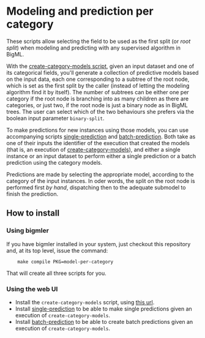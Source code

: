 # Modeling and prediction per category

These scripts allow selecting the field to be used as the first split
(or *root split*) when modeling and predicting with any supervised
algorithm in BigML.

With the [create-category-models script](create-category-models),
given an input dataset and one of its categorical fields, you'll
generate a collection of predictive models based on the input data,
each one corresponding to a subtree of the root node, which is set as
the first split by the caller (instead of letting the modeling
algorithm find it by itself).  The number of subtrees can be either
one per category if the root node is branching into as many children
as there are categories, or just two, if the root node is just a
binary node as in BigML trees.  The user can select which of the two
behaviours she prefers via the boolean input parameter `binary-split`.

To make predictions for new instances using those models, you can use
accompanying scripts [single-prediction](single-prediction)
and [batch-prediction](batch-prediction).  Both take as one of their
inputs the identifier of the execution that created the models (that
is, an execution of [create-category-models](create-category-models)),
and either a single instance or an input dataset to perform either a
single prediction or a batch prediction using the category models.

Predictions are made by selecting the appropriate model, according to
the category of the input instances.  In oder words, the split on the
root node is performed first *by hand*, dispatching then to the
adequate submodel to finish the prediction.

## How to install

### Using bigmler

If you have bigmler installed in your system, just checkout this
repository and, at its top level, issue the command:

        make compile PKG=model-per-category

That will create all three scripts for you.

### Using the web UI

- Install the `create-category-models` script, using
  [this url](./create-category-models).
- Install [single-prediction](./single-prediction) to be able to make
  single predictions given an execution of `create-category-models`.
- Install [batch-prediction](./batch-prediction) to be able to create
  batch predictions given an execution of `create-category-models`.
